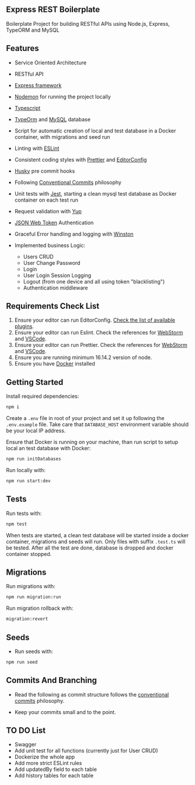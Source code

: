 ## Express REST Boilerplate

Boilerplate Project for building RESTful APIs using Node.js, Express, TypeORM and MySQL

## Features

- Service Oriented Architecture
- RESTful API
- [Express framework](https://expressjs.com/)
- [Nodemon](https://github.com/remy/nodemon) for running the project locally
- [Typescript](https://www.typescriptlang.org/)
- [TypeOrm](https://typeorm.io/) and [MySQL](https://www.mysql.com/) database
- Script for automatic creation of local and test database in a Docker container, with migrations and seed run
- Linting with [ESLint](https://eslint.org/)
- Consistent coding styles with [Prettier](https://prettier.io/) and [EditorConfig](https://editorconfig.org/)
- [Husky](https://typicode.github.io/husky/#/) pre commit hooks
- Following [Conventional Commits](https://www.conventionalcommits.org/en/v1.0.0/) philosophy
- Unit tests with [Jest](https://jestjs.io/), starting a clean mysql test database as Docker container on each test run
- Request validation with [Yup](https://github.com/jquense/yup)
- [JSON Web Token](https://jwt.io/) Authentication
- Graceful Error handling and logging with [Winston](https://github.com/winstonjs/winston)
- Implemented business Logic:

  - Users CRUD
  - User Change Password
  - Login
  - User Login Session Logging
  - Logout (from one device and all using token "blacklisting")
  - Authentication middleware

## Requirements Check List

1. Ensure your editor can run EditorConfig. [Check the list of available plugins](https://editorconfig.org/#download).
2. Ensure your editor can run Eslint. Check the references for [WebStorm](https://www.jetbrains.com/help/webstorm/eslint.html) and [VSCode](https://marketplace.visualstudio.com/items?itemName=dbaeumer.vscode-eslint).
3. Ensure your editor can run Prettier. Check the references for [WebStorm](https://www.jetbrains.com/help/webstorm/prettier.html#ws_prettier_apply_code_style) and [VSCode](https://marketplace.visualstudio.com/items?itemName=esbenp.prettier-vscode).
4. Ensure you are running minimum 16.14.2 version of node.
5. Ensure you have [Docker](https://www.docker.com/products/docker-desktop/) installed

## Getting Started

Install required dependencies:

```bash
npm i
```

Create a `.env` file in root of your project and set it up following the `.env.example` file. Take care that `DATABASE_HOST` environment variable should be your local IP address.

Ensure that Docker is running on your machine, than run script to setup local an test database with Docker:

```bash
npm run initDatabases
```

Run locally with:

```bash
npm run start:dev
```

## Tests

Run tests with:

```bash
npm test
```

When tests are started, a clean test database will be started inside a docker container, migrations and seeds will run. Only files with suffix `.test.ts` will be tested. After all the test are done, database is dropped and docker container stopped.

## Migrations

Run migrations with:

```bash
npm run migration:run
```

Run migration rollback with:

```bash
migration:revert
```

## Seeds

- Run seeds with:

```bash
npm run seed
```

## Commits And Branching

- Read the following as commit structure follows the [conventional commits](https://www.conventionalcommits.org/) philosophy.

- Keep your commits small and to the point.

## TO DO List

- Swagger
- Add unit test for all functions (currently just for User CRUD)
- Dockerize the whole app
- Add more strict ESLint rules
- Add updatedBy field to each table
- Add history tables for each table
